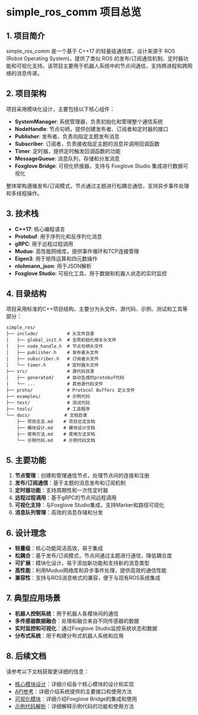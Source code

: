 # simple_ros_comm 项目总览

## 1. 项目简介

simple_ros_comm 是一个基于 C++17 的轻量级通信库，设计来源于 ROS (Robot Operating System)，提供了类似 ROS 的发布/订阅通信机制、定时器功能和可视化支持。该项目主要用于机器人系统中的节点间通信，支持跨进程和跨网络的消息传递。

## 2. 项目架构

项目采用模块化设计，主要包括以下核心组件：

- **SystemManager**: 系统管理器，负责初始化和管理整个通信系统
- **NodeHandle**: 节点句柄，提供创建发布者、订阅者和定时器的接口
- **Publisher**: 发布者，负责向指定主题发布消息
- **Subscriber**: 订阅者，负责接收指定主题的消息并调用回调函数
- **Timer**: 定时器，提供定时触发回调函数的功能
- **MessageQueue**: 消息队列，存储和分发消息
- **Foxglove Bridge**: 可视化桥接器，支持与 Foxglove Studio 集成进行数据可视化

整体架构遵循发布/订阅模式，节点通过主题进行松耦合通信，支持异步事件处理和多线程操作。

## 3. 技术栈

- **C++17**: 核心编程语言
- **Protobuf**: 用于序列化和反序列化消息
- **gRPC**: 用于远程过程调用
- **Muduo**: 高性能网络库，提供事件循环和TCP连接管理
- **Eigen3**: 用于矩阵运算和四元数操作
- **nlohmann_json**: 用于JSON解析
- **Foxglove Studio**: 可视化工具，用于数据和机器人状态的实时监控

## 4. 目录结构

项目采用标准的C++项目结构，主要分为头文件、源代码、示例、测试和工具等部分：

```
simple_ros/
├── include/           # 头文件目录
│   ├── global_init.h  # 全局初始化相关头文件
│   ├── node_handle.h  # 节点句柄头文件
│   ├── publisher.h    # 发布者头文件
│   ├── subscriber.h   # 订阅者头文件
│   └── timer.h        # 定时器头文件
├── src/               # 源代码目录
│   ├── generated/     # 自动生成的protobuf代码
│   └── ...            # 其他源代码文件
├── proto/             # Protocol Buffers 定义文件
├── examples/          # 示例代码
├── test/              # 测试代码
├── tools/             # 工具程序
└── docs/             # 文档目录
    ├── 项目总览.md    # 项目总览文档
    ├── 模块设计.md    # 模块设计文档
    ├── 使用方法.md    # 使用方法文档
    └── 示例代码.md    # 示例代码文档
```

## 5. 主要功能

1. **节点管理**：创建和管理通信节点，处理节点间的连接和注册
2. **发布/订阅通信**：基于主题的消息发布和订阅机制
3. **定时器功能**：支持周期性和一次性定时器
4. **远程过程调用**：基于gRPC的节点间远程调用
5. **可视化支持**：与Foxglove Studio集成，支持Marker和路径可视化
6. **消息队列管理**：高效的消息存储和分发

## 6. 设计理念

- **轻量级**：核心功能简洁高效，易于集成
- **松耦合**：基于发布/订阅模式，节点间通过主题进行通信，降低耦合度
- **可扩展**：模块化设计，易于添加新功能和支持新的消息类型
- **高性能**：利用Muduo网络库和异步事件处理，提供高效的通信性能
- **兼容性**：支持与ROS消息格式的兼容，便于与现有ROS系统集成

## 7. 典型应用场景

- **机器人控制系统**：用于机器人各模块间的通信
- **多传感器数据融合**：处理和融合来自不同传感器的数据
- **实时监控和可视化**：通过Foxglove Studio监控系统状态和数据
- **分布式系统**：用于构建分布式机器人系统和应用

## 8. 后续文档

请参考以下文档获取更详细的信息：

- [核心模块设计](核心模块设计.md)：详细介绍各个核心模块的设计和实现
- [API参考](API参考.md)：详细介绍系统提供的主要接口和使用方法
- [可视化模块](可视化模块.md)：详细介绍Foxglove Bridge的集成和使用
- [示例代码解析](示例代码解析.md)：详细解释示例代码的功能和使用方法
